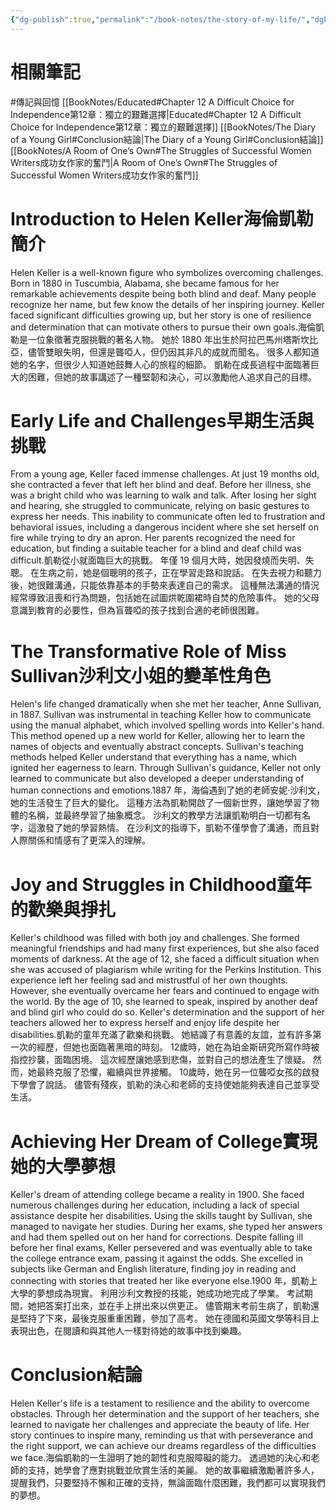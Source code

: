 ```yaml
---
{"dg-publish":true,"permalink":"/book-notes/the-story-of-my-life/","dgPassFrontmatter":true,"created":"2024-11-24T10:41:52.803+08:00","updated":"2024-11-28T00:34:24.397+08:00"}
---
```


# 相關筆記
#傳記與回憶 
[[BookNotes/Educated#Chapter 12 A Difficult Choice for Independence第12章：獨立的艱難選擇\|Educated#Chapter 12 A Difficult Choice for Independence第12章：獨立的艱難選擇]]
[[BookNotes/The Diary of a Young Girl#Conclusion結論\|The Diary of a Young Girl#Conclusion結論]]
[[BookNotes/A Room of One’s Own#The Struggles of Successful Women Writers成功女作家的奮鬥\|A Room of One’s Own#The Struggles of Successful Women Writers成功女作家的奮鬥]]
# Introduction to Helen Keller海倫凱勒簡介

Helen Keller is a well-known figure who symbolizes overcoming challenges. Born in 1880 in Tuscumbia, Alabama, she became famous for her remarkable achievements despite being both blind and deaf. Many people recognize her name, but few know the details of her inspiring journey. Keller faced significant difficulties growing up, but her story is one of resilience and determination that can motivate others to pursue their own goals.海倫凱勒是一位象徵著克服挑戰的著名人物。 她於 1880 年出生於阿拉巴馬州塔斯坎比亞，儘管雙眼失明，但還是聾啞人，但仍因其非凡的成就而聞名。 很多人都知道她的名字，但很少人知道她鼓舞人心的旅程的細節。 凱勒在成長過程中面臨著巨大的困難，但她的故事講述了一種堅韌和決心，可以激勵他人追求自己的目標。

# Early Life and Challenges早期生活與挑戰

From a young age, Keller faced immense challenges. At just 19 months old, she contracted a fever that left her blind and deaf. Before her illness, she was a bright child who was learning to walk and talk. After losing her sight and hearing, she struggled to communicate, relying on basic gestures to express her needs. This inability to communicate often led to frustration and behavioral issues, including a dangerous incident where she set herself on fire while trying to dry an apron. Her parents recognized the need for education, but finding a suitable teacher for a blind and deaf child was difficult.凱勒從小就面臨巨大的挑戰。 年僅 19 個月大時，她因發燒而失明、失聰。 在生病之前，她是個聰明的孩子，正在學習走路和說話。 在失去視力和聽力後，她很難溝通，只能依靠基本的手勢來表達自己的需求。 這種無法溝通的情況經常導致沮喪和行為問題，包括她在試圖烘乾圍裙時自焚的危險事件。 她的父母意識到教育的必要性，但為盲聾啞的孩子找到合適的老師很困難。

# The Transformative Role of Miss Sullivan沙利文小姐的變革性角色

Helen's life changed dramatically when she met her teacher, Anne Sullivan, in 1887. Sullivan was instrumental in teaching Keller how to communicate using the manual alphabet, which involved spelling words into Keller's hand. This method opened up a new world for Keller, allowing her to learn the names of objects and eventually abstract concepts. Sullivan's teaching methods helped Keller understand that everything has a name, which ignited her eagerness to learn. Through Sullivan's guidance, Keller not only learned to communicate but also developed a deeper understanding of human connections and emotions.1887 年，海倫遇到了她的老師安妮·沙利文，她的生活發生了巨大的變化。 這種方法為凱勒開啟了一個新世界，讓她學習了物體的名稱，並最終學習了抽象概念。 沙利文的教學方法讓凱勒明白一切都有名字，這激發了她的學習熱情。 在沙利文的指導下，凱勒不僅學會了溝通，而且對人際關係和情感有了更深入的理解。

# Joy and Struggles in Childhood童年的歡樂與掙扎

Keller's childhood was filled with both joy and challenges. She formed meaningful friendships and had many first experiences, but she also faced moments of darkness. At the age of 12, she faced a difficult situation when she was accused of plagiarism while writing for the Perkins Institution. This experience left her feeling sad and mistrustful of her own thoughts. However, she eventually overcame her fears and continued to engage with the world. By the age of 10, she learned to speak, inspired by another deaf and blind girl who could do so. Keller's determination and the support of her teachers allowed her to express herself and enjoy life despite her disabilities.凱勒的童年充滿了歡樂和挑戰。 她結識了有意義的友誼，並有許多第一次的經歷，但她也面臨著黑暗的時刻。 12歲時，她在為珀金斯研究所寫作時被指控抄襲，面臨困境。 這次經歷讓她感到悲傷，並對自己的想法產生了懷疑。 然而，她最終克服了恐懼，繼續與世界接觸。 10歲時，她在另一位聾啞女孩的啟發下學會了說話。 儘管有殘疾，凱勒的決心和老師的支持使她能夠表達自己並享受生活。

# Achieving Her Dream of College實現她的大學夢想

Keller's dream of attending college became a reality in 1900. She faced numerous challenges during her education, including a lack of special assistance despite her disabilities. Using the skills taught by Sullivan, she managed to navigate her studies. During her exams, she typed her answers and had them spelled out on her hand for corrections. Despite falling ill before her final exams, Keller persevered and was eventually able to take the college entrance exam, passing it against the odds. She excelled in subjects like German and English literature, finding joy in reading and connecting with stories that treated her like everyone else.1900 年，凱勒上大學的夢想成為現實。 利用沙利文教授的技能，她成功地完成了學業。 考試期間，她把答案打出來，並在手上拼出來以供更正。 儘管期末考前生病了，凱勒還是堅持了下來，最後克服重重困難，參加了高考。 她在德國和英國文學等科目上表現出色，在閱讀和與其他人一樣對待她的故事中找到樂趣。

# Conclusion結論

Helen Keller's life is a testament to resilience and the ability to overcome obstacles. Through her determination and the support of her teachers, she learned to navigate her challenges and appreciate the beauty of life. Her story continues to inspire many, reminding us that with perseverance and the right support, we can achieve our dreams regardless of the difficulties we face.海倫凱勒的一生證明了她的韌性和克服障礙的能力。 透過她的決心和老師的支持，她學會了應對挑戰並欣賞生活的美麗。 她的故事繼續激勵著許多人，提醒我們，只要堅持不懈和正確的支持，無論面臨什麼困難，我們都可以實現我們的夢想。